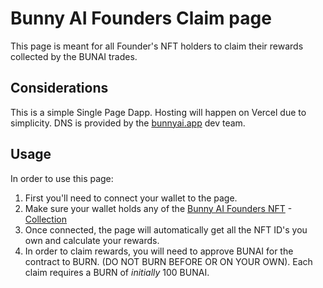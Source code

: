 # Bunny AI Founders Claim page

This page is meant for all Founder's NFT holders to claim their rewards collected by the BUNAI trades.

## Considerations

This is a simple Single Page Dapp. Hosting will happen on Vercel due to simplicity.
DNS is provided by the [bunnyai.app](https://bunnyai.app) dev team.

## Usage

In order to use this page:

1. First you'll need to connect your wallet to the page.
2. Make sure your wallet holds any of the [Bunny AI Founders NFT](https://etherscan.io/address/0xbb520ce73fd6e3f5777f583705db081ba3dd65ac) - [Collection](https://opensea.io/collection/bunny-ai-founder-nfts)
3. Once connected, the page will automatically get all the NFT ID's you own and calculate your rewards.
4. In order to claim rewards, you will need to approve BUNAI for the contract to BURN. (DO NOT BURN BEFORE OR ON YOUR OWN). Each claim requires a BURN of _initially_ 100 BUNAI.

